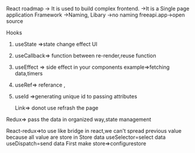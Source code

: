 React roadmap
-> It is used to build complex frontend.
->It is a Single page application
Framework
->Naming,
Libary
->no naming
freeapi.app->open source

Hooks

1. useState =>state change effect UI

2. useCallback=> function between re-render,reuse function
3. useEffect => side effect in your components
   example=>fetching data,timers
4. useRef=> referance ,
5. useId =>generating unique id to passing attributes

   Link=> donot use refrash the page

Redux=> pass the data in organized way,state management

React-redux=>to use like bridge in react,we can't spread previous value because all value are store in Store data
useSelector=select data
useDispatch=send data
First make
 store=>configurestore